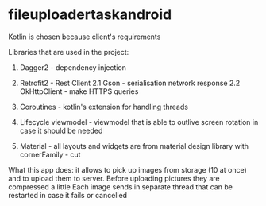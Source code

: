 # fileuploadertaskandroid

Kotlin is chosen because client's requirements

Libraries that are used in the project:
1. Dagger2 - dependency injection

2. Retrofit2 - Rest Client
2.1 Gson - serialisation network response
2.2 OkHttpClient - make HTTPS queries

3. Coroutines - kotlin's extension for handling threads
4. Lifecycle viewmodel - viewmodel that is able to outlive screen rotation in case it should be needed
5. Material - all layouts and widgets are from material design library with cornerFamily - cut

What this app does:
it allows to pick up images from storage (10 at once) and to upload them to server.
Before uploading pictures they are compressed a little
Each image sends in separate thread that can be restarted in case it fails or cancelled
